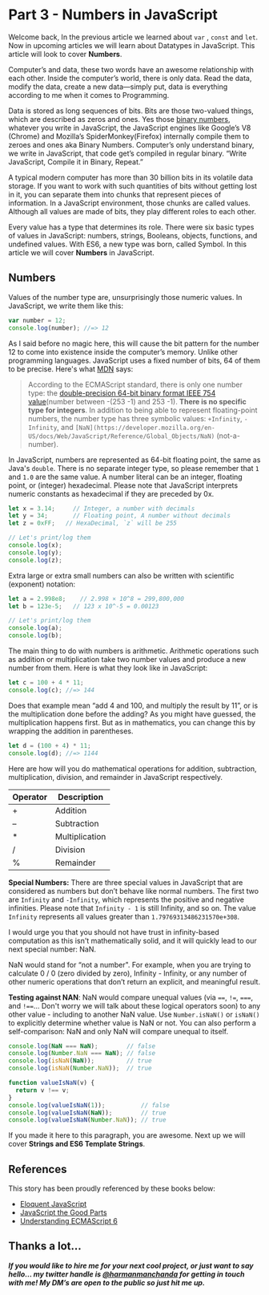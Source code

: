 # Part 3 - Numbers in JavaScript 

Welcome back, In the previous article we learned about `var` , `const` and `let`. Now in upcoming articles we will learn about Datatypes in JavaScript. This article will look to cover **Numbers**. 

Computer’s and data, these two words have an awesome relationship with each other. Inside the computer’s world, there is only data. Read the data, modify the data, create a new data—simply put, data is everything according to me when it comes to Programming. 

Data is stored as long sequences of bits. Bits are those two-valued things, which are described as zeros and ones. Yes those [binary numbers](https://www.mathsisfun.com/binary-number-system.html), whatever you write in JavaScript, the JavaScript engines like Google’s V8 (Chrome) and Mozilla’s SpiderMonkey(Firefox) internally compile them to zeroes and ones aka Binary Numbers. Computer’s only understand binary, we write in JavaScript, that code get’s compiled in regular binary. “Write JavaScript, Compile it in Binary, Repeat.” 

A typical modern computer has more than 30 billion bits in its volatile data storage. If you want to work with such quantities of bits without getting lost in it, you can separate them into chunks that represent pieces of information. In a JavaScript environment, those chunks are called values. Although all values are made of bits, they play different roles to each other. 

Every value has a type that determines its role. There were six basic types of values in JavaScript: numbers, strings, Booleans, objects, functions, and undefined values. With ES6, a new type was born, called Symbol. In this article we will cover **Numbers** in JavaScript. 

## Numbers

Values of the number type are, unsurprisingly those numeric values. In JavaScript, we write them like this:

```javascript runnable
var number = 12;
console.log(number); //=> 12
```

As I said before no magic here, this will cause the bit pattern for the number 12 to come into existence inside the computer’s memory. Unlike other programming languages. JavaScript uses a fixed number of bits, 64 of them to be precise. Here's what [MDN](https://developer.mozilla.org/en-US/docs/Web/JavaScript/Data_structures) says:

> According to the ECMAScript standard, there is only one number type: the [double-precision 64-bit binary format IEEE 754 value](http://en.wikipedia.org/wiki/Double_precision_floating-point_format)(number between -(253 -1) and 253 -1). **There is no specific type for integers**. In addition to being able to represent floating-point numbers, the number type has three symbolic values: `+Infinity`, `-Infinity`, and `[NaN](https://developer.mozilla.org/en-US/docs/Web/JavaScript/Reference/Global_Objects/NaN)` (not-a-number).

In JavaScript, numbers are represented as 64-bit floating point, the same as Java's `double`. There is no separate integer type, so please remember that `1` and `1.0` are the same value.  A number literal can be an integer, floating point, or (integer) hexadecimal. Please note that JavaScript interprets numeric constants as hexadecimal if they are preceded by 0x.

```javascript runnable
let x = 3.14;     // Integer, a number with decimals
let y = 34;       // Floating point, A number without decimals
let z = 0xFF;   // HexaDecimal, `z` will be 255

// Let's print/log them
console.log(x);
console.log(y);
console.log(z);
```

Extra large or extra small numbers can also be written with scientific (exponent) notation:

```javascript runnable
let a = 2.998e8;    // 2.998 × 10^8 = 299,800,000
let b = 123e-5;   // 123 x 10^-5 = 0.00123

// Let's print/log them
console.log(a);
console.log(b);
```   

The main thing to do with numbers is arithmetic. Arithmetic operations such as addition or multiplication take two number values and produce a new number from them. Here is what they look like in JavaScript:

```javascript runnable
let c = 100 + 4 * 11;
console.log(c); //=> 144
```    

Does that example mean “add 4 and 100, and multiply the result by 11”, or is the multiplication done before the adding? As you might have guessed, the multiplication happens first. But as in mathematics, you can change this by wrapping the addition in parentheses.

```javascript runnable
let d = (100 + 4) * 11;
console.log(d); //=> 1144
```   

Here are how will you do mathematical operations for addition, subtraction, multiplication, division, and remainder in JavaScript respectively.

| Operator       | Description       |
| -------------- | ----------------- |
| +              | Addition          |
| –              | Subtraction       |
| *              | Multiplication    |
| /              | Division          |
| %              | Remainder         |

**Special Numbers:** There are three special values in JavaScript that are considered as numbers but don’t behave like normal numbers. The first two are `Infinity` and `-Infinity`, which represents the positive and negative infinities. Please note that `Infinity - 1` is still Infinity, and so on. The value `Infinity` represents all values greater than `1.79769313486231570e+308`. 

I would urge you that you should not have trust in infinity-based computation as this isn't mathematically solid, and it will quickly lead to our next special number: NaN.

NaN would stand for “not a number". For example, when you are trying to calculate 0 / 0 (zero divided by zero), Infinity - Infinity, or any number of other numeric operations that don’t return an explicit, and meaningful result.

**Testing against NAN**: NaN would compare unequal values (via `==`, `!=`, `===`, and `!==`... Don't worry we will talk about these logical operators soon) to any other value - including to another NaN value. Use `Number.isNaN()` or `isNaN()` to explicitly determine whether value is NaN or not. You can also perform a self-comparison: NaN and only NaN will compare unequal to itself.

```javascript runnable
console.log(NaN === NaN);        // false
console.log(Number.NaN === NaN); // false
console.log(isNaN(NaN));         // true
console.log(isNaN(Number.NaN));  // true

function valueIsNaN(v) { 
  return v !== v; 
}
console.log(valueIsNaN(1));          // false
console.log(valueIsNaN(NaN));        // true
console.log(valueIsNaN(Number.NaN)); // true
```  

If you made it here to this paragraph, you are awesome. Next up we will cover **Strings and ES6 Template Strings**.

## References

This story has been proudly referenced by these books below:

- [Eloquent JavaScript](https://www.amazon.com/Eloquent-JavaScript-Modern-Introduction-Programming/dp/1593272820)
- [JavaScript the Good Parts](https://www.amazon.in/JavaScript-Good-Parts-Crockford/dp/8184045220)
- [Understanding ECMAScript 6](https://www.amazon.com/Understanding-ECMAScript-Definitive-JavaScript-Developers/dp/1593277571)
## Thanks a lot…

***If you would like to hire me for your next cool project, or just want to say hello… my twitter handle is [***@harmanmanchanda***](http://bit.ly/tw-harry) for getting in touch with me! My DM’s are open to the public so just hit me up.***
